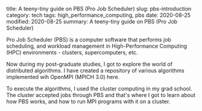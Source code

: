 title: A teeny-tiny guide on PBS (Pro Job Scheduler)
slug: pbs-introduction
category: tech
tags: high_performance_computing, pbs
date: 2020-08-25
modified: 2020-08-25
summary: A teeny-tiny guide on PBS (Pro Job Scheduler)


Pro Job Scheduler (PBS) is a computer software that performs job scheduling, and workload management in High-Performance Computing (HPC) environments - clusters, supercomputers, etc.


Now during my post-graduate studies, I got to explore the world of distributed algorithms. I have created a repository of various algorithms implemented wih OpenMPI (MPICH 3.0) here.


To execute the algorithms, I used the cluster computing in my grad school. The cluster accepted jobs through PBS and that's where I got to learn about how PBS works, and how to run MPI programs with it on a cluster.